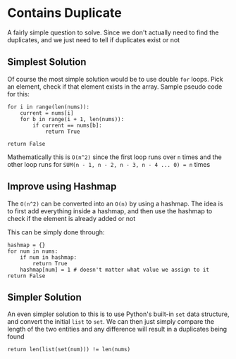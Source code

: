 # Contains Duplicate

A fairly simple question to solve. Since we don't actually need to find the duplicates, and we just need to tell if duplicates exist or not

## Simplest Solution
Of course the most simple solution would be to use double `for` loops.
Pick an element, check if that element exists in the array.
Sample pseudo code for this:

```
for i in range(len(nums)):
    current = nums[i]
    for b in range(i + 1, len(nums)):
        if current == nums[b]:
            return True

return False
```

Mathematically this is `O(n^2)` since the first loop runs over `n` times and the other loop runs for `SUM(n - 1, n - 2, n - 3, n - 4 ... 0) = n` times

## Improve using Hashmap

The `O(n^2)` can be converted into an `O(n)` by using a hashmap. The idea is to first add everything inside a hashmap, and then use the hashmap to check if the element is already added or not

This can be simply done through:
```
hashmap = {}
for num in nums:
    if num in hashmap:
        return True
    hashmap[num] = 1 # doesn't matter what value we assign to it
return False
```

## Simpler Solution

An even simpler solution to this is to use Python's built-in `set` data structure, and convert the initial `list` to `set`. We can then just simply compare the length of the two entities and any difference will result in a duplicates being found

```
return len(list(set(num))) != len(nums)
```
